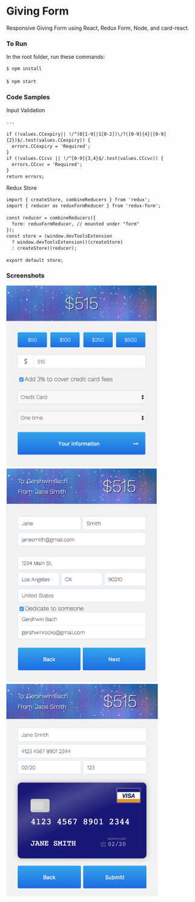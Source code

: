 # Giving Form

Responsive Giving Form using React, Redux Form, Node, and card-react.




### To Run
In the root folder, run these commands:
```sh
$ npm install

$ npm start
```


### Code Samples

Input Validation

```
...

if (!values.CCexpiry|| !/^(0[1-9]|1[0-2])\/?([0-9]{4}|[0-9]{2})$/.test(values.CCexpiry)) {
  errors.CCexpiry = 'Required';
}
if (!values.CCcvc || !/^[0-9]{3,4}$/.test(values.CCcvc)) {
  errors.CCcvc = 'Required';
}
return errors;
```
Redux Store
```
import { createStore, combineReducers } from 'redux';
import { reducer as reduxFormReducer } from 'redux-form';

const reducer = combineReducers({
  form: reduxFormReducer, // mounted under "form"
});
const store = (window.devToolsExtension
  ? window.devToolsExtension()(createStore)
  : createStore)(reducer);

export default store;
```

### Screenshots

<img src="https://github.com/anushkadoyan/Giving-Form/blob/master/src/screenshots/first-page.png" width="400">
<img src="https://github.com/anushkadoyan/Giving-Form/blob/master/src/screenshots/second-page.png" width="400">
<img src="https://github.com/anushkadoyan/Giving-Form/blob/master/src/screenshots/third-page.png" width="400">



